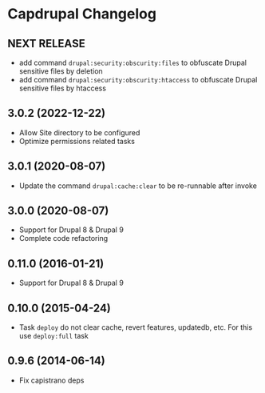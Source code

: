 # Capdrupal Changelog

## NEXT RELEASE
 - add command `drupal:security:obscurity:files` to obfuscate Drupal sensitive files by deletion
 - add command `drupal:security:obscurity:htaccess` to obfuscate Drupal sensitive files by htaccess

## 3.0.2 (2022-12-22)
 - Allow Site directory to be configured
 - Optimize permissions related tasks

## 3.0.1 (2020-08-07)
 - Update the command `drupal:cache:clear` to be re-runnable after invoke

## 3.0.0 (2020-08-07)
 - Support for Drupal 8 & Drupal 9
 - Complete code refactoring

## 0.11.0 (2016-01-21)
 - Support for Drupal 8 & Drupal 9

## 0.10.0 (2015-04-24)
 - Task `deploy` do not clear cache, revert features, updatedb, etc. For this use `deploy:full` task

## 0.9.6 (2014-06-14)
  * Fix capistrano deps
